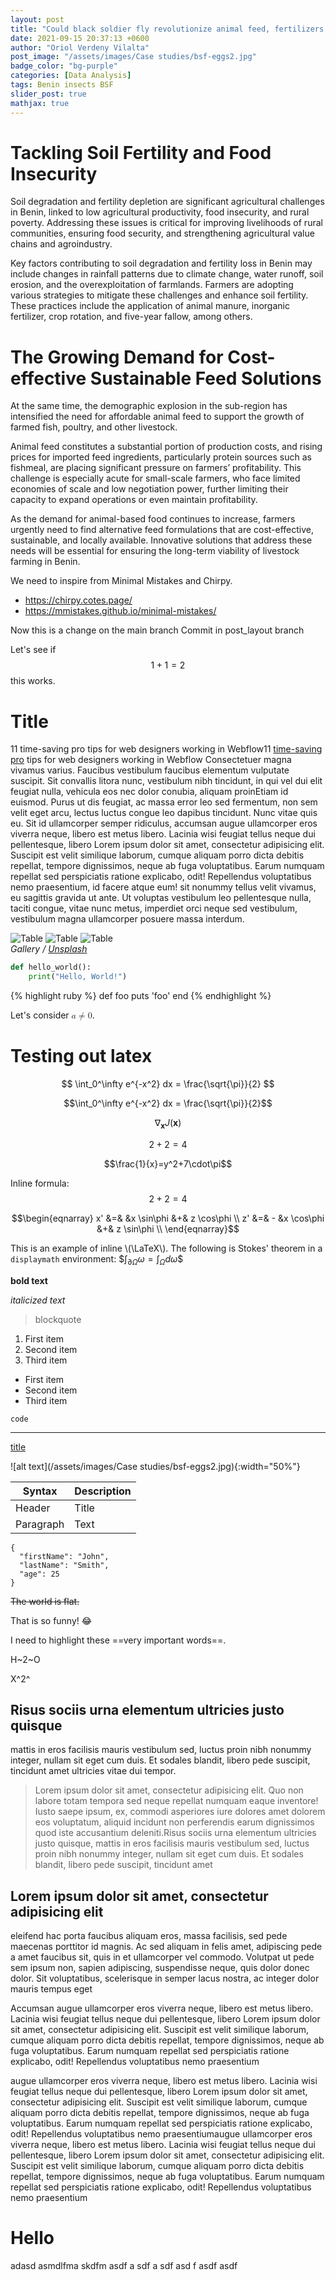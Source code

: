 ```yaml
---
layout: post
title: "Could black soldier fly revolutionize animal feed, fertilizers and waste management in Benin?"
date: 2021-09-15 20:37:13 +0600
author: "Oriol Verdeny Vilalta"
post_image: "/assets/images/Case studies/bsf-eggs2.jpg"
badge_color: "bg-purple"
categories: [Data Analysis]
tags: Benin insects BSF
slider_post: true
mathjax: true
---
```





# Tackling Soil Fertility and Food Insecurity

Soil degradation and fertility depletion are significant agricultural challenges in Benin, linked to low agricultural productivity, food insecurity, and rural poverty. Addressing these issues is critical for improving livelihoods of rural communities, ensuring food security, and strengthening agricultural value chains and agroindustry.

Key factors contributing to soil degradation and fertility loss in Benin may include changes in rainfall patterns due to climate change, water runoff, soil erosion, and the overexploitation of farmlands. Farmers are adopting various strategies to mitigate these challenges and enhance soil fertility. These practices include the application of animal manure, inorganic fertilizer, crop rotation, and five-year fallow, among others.


# The Growing Demand for Cost-effective Sustainable Feed Solutions

At the same time, the demographic explosion in the sub-region has intensified the need for affordable animal feed to support the growth of farmed fish, poultry, and other livestock.

Animal feed constitutes a substantial portion of production costs, and rising prices for imported feed ingredients, particularly protein sources such as fishmeal, are placing significant pressure on farmers’ profitability. This challenge is especially acute for small-scale farmers, who face limited economies of scale and low negotiation power, further limiting their capacity to expand operations or even maintain profitability.

As the demand for animal-based food continues to increase, farmers urgently need to find alternative feed formulations that are cost-effective, sustainable, and locally available. Innovative solutions that address these needs will be essential for ensuring the long-term viability of livestock farming in Benin.



We need to inspire from Minimal Mistakes and Chirpy.

* https://chirpy.cotes.page/
* https://mmistakes.github.io/minimal-mistakes/


Now this is a change on the main branch
Commit in post_layout branch

Let's see if $$1+1=2$$ this works.

# Title

11 time-saving pro tips for web designers working in Webflow11 <a href="#">time-saving pro</a> tips for web designers working in Webflow Consectetuer magna vivamus varius. Faucibus vestibulum faucibus elementum vulputate suscipit. Sit convallis litora nunc, vestibulum nibh tincidunt, in qui vel dui elit feugiat nulla, vehicula eos nec dolor conubia, aliquam proinEtiam id euismod. Purus ut dis feugiat, ac massa error leo sed fermentum, non sem velit eget arcu, lectus luctus congue leo dapibus tincidunt. Nunc vitae quis eu. Sit id ullamcorper semper ridiculus, accumsan augue ullamcorper eros viverra neque, libero est metus libero. Lacinia wisi feugiat tellus neque dui pellentesque, libero Lorem ipsum dolor sit amet, consectetur adipisicing elit. Suscipit est velit similique laborum, cumque aliquam porro dicta debitis repellat, tempore dignissimos, neque ab fuga voluptatibus. Earum numquam repellat sed perspiciatis ratione explicabo, odit! Repellendus voluptatibus nemo praesentium, id facere atque eum! sit nonummy tellus velit vivamus, eu sagittis gravida ut ante. Ut voluptas vestibulum leo pellentesque nulla, taciti congue, vitae nunc metus, imperdiet orci neque sed vestibulum, vestibulum magna ullamcorper posuere massa interdum.



<div class="gallery-box">
  <div class="gallery">
    <img src="/assets/images/Case studies/bsf-eggs2.jpg" loading="lazy" alt="Table">
    <img src="/assets/images/Case studies/bsf-eggs2.jpg" loading="lazy" alt="Table">
    <img src="/assets/images/Case studies/bsf-eggs2.jpg" loading="lazy" alt="Table">
  </div>
  <em>Gallery / <a href="https://unsplash.com/" target="_blank">Unsplash</a></em>
</div>




```python
def hello_world():
    print("Hello, World!")
```

{% highlight ruby %}
def foo
  puts 'foo'
end
{% endhighlight %}

Let's consider <math><mi>a</mi><mo>≠</mo><mn>0</mn></math>.

# Testing out latex

$$
\int_0^\infty e^{-x^2} dx = \frac{\sqrt{\pi}}{2}
$$

$$\int_0^\infty e^{-x^2} dx = \frac{\sqrt{\pi}}{2}$$

$$\nabla_\boldsymbol{x} J(\boldsymbol{x})$$

$$2+2=4$$

$$\frac{1}{x}=y^2+7\cdot\pi$$

Inline formula: $$2+2=4$$

$$\begin{eqnarray}
x' &=& &x \sin\phi &+& z \cos\phi \\
z' &=& - &x \cos\phi &+& z \sin\phi \\
\end{eqnarray}$$


This is an example of inline \\(\LaTeX\\). The following is Stokes' theorem in a
`displaymath` environment: \$$\int_{\partial \Omega} \omega = \int_{\Omega} d\omega\$$


**bold text**

*italicized text*

> blockquote

1. First item
2. Second item
3. Third item

- First item
- Second item
- Third item

`code`

---

[title](https://www.example.com)

![alt text](/assets/images/Case studies/bsf-eggs2.jpg){:width="50%"}

| Syntax | Description |
| ----------- | ----------- |
| Header | Title |
| Paragraph | Text | 

```
{
  "firstName": "John",
  "lastName": "Smith",
  "age": 25
}
``` 

~~The world is flat.~~

That is so funny! :joy: 

I need to highlight these ==very important words==. 

H~2~O 

X^2^ 

## Risus sociis urna elementum ultricies justo quisque

mattis in eros facilisis mauris vestibulum sed, luctus proin nibh nonummy integer, nullam sit eget cum duis. Et sodales blandit, libero pede suscipit, tincidunt amet ultricies vitae dui tempor.

<blockquote class="blockquote single-quote">
  Lorem ipsum dolor sit amet, consectetur adipisicing elit. Quo non labore totam tempora sed neque repellat numquam eaque inventore! Iusto saepe ipsum, ex, commodi asperiores iure dolores amet dolorem eos voluptatum, aliquid incidunt non perferendis earum dignissimos quod iste accusantium deleniti.Risus sociis urna elementum ultricies justo quisque, mattis in eros facilisis mauris vestibulum sed, luctus proin nibh nonummy integer, nullam sit eget cum duis. Et sodales blandit, libero pede suscipit, tincidunt amet
</blockquote>

## Lorem ipsum dolor sit amet, consectetur adipisicing elit
eleifend hac porta faucibus aliquam eros, massa facilisis, sed pede maecenas porttitor id magnis. Ac sed aliquam in felis amet, adipiscing pede a amet faucibus sit, quis in et ullamcorper vel commodo. Volutpat ut pede sem ipsum non, sapien adipiscing, suspendisse neque, quis dolor donec dolor. Sit voluptatibus, scelerisque in semper lacus nostra, ac integer dolor mauris tempus eget

Accumsan augue ullamcorper eros viverra neque, libero est metus libero. Lacinia wisi feugiat tellus neque dui pellentesque, libero Lorem ipsum dolor sit amet, consectetur adipisicing elit. Suscipit est velit similique laborum, cumque aliquam porro dicta debitis repellat, tempore dignissimos, neque ab fuga voluptatibus. Earum numquam repellat sed perspiciatis ratione explicabo, odit! Repellendus voluptatibus nemo praesentium

augue ullamcorper eros viverra neque, libero est metus libero. Lacinia wisi feugiat tellus neque dui pellentesque, libero Lorem ipsum dolor sit amet, consectetur adipisicing elit. Suscipit est velit similique laborum, cumque aliquam porro dicta debitis repellat, tempore dignissimos, neque ab fuga voluptatibus. Earum numquam repellat sed perspiciatis ratione explicabo, odit! Repellendus voluptatibus nemo praesentiumaugue ullamcorper eros viverra neque, libero est metus libero. Lacinia wisi feugiat tellus neque dui pellentesque, libero Lorem ipsum dolor sit amet, consectetur adipisicing elit. Suscipit est velit similique laborum, cumque aliquam porro dicta debitis repellat, tempore dignissimos, neque ab fuga voluptatibus. Earum numquam repellat sed perspiciatis ratione explicabo, odit! Repellendus voluptatibus nemo praesentium



# Hello

adasd asmdlfma skdfm 
asdf a
sdf a
sdf 
asd
f
asdf 
asdf

